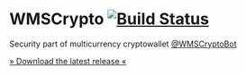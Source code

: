 # WMSCrypto [![Build Status](https://travis-ci.org/WMSCrypto/WMSCrypto.svg?branch=develop)](https://travis-ci.org/WMSCrypto/WMSCrypto)
Security part of multicurrency cryptowallet [@WMSCryptoBot](https://wms.cr)

[» Download the latest release «](https://github.com/vasinkd/WMSCrypto/releases/latest)
